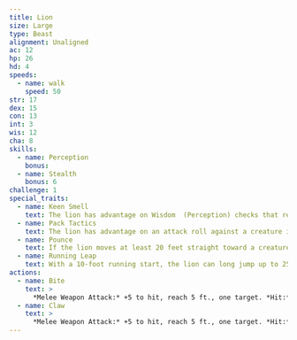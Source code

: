 ```yaml
---
title: Lion
size: Large
type: Beast
alignment: Unaligned
ac: 12
hp: 26
hd: 4
speeds:
  - name: walk
    speed: 50
str: 17
dex: 15
con: 13
int: 3
wis: 12
cha: 8
skills:
  - name: Perception
    bonus:
  - name: Stealth
    bonus: 6
challenge: 1
special_traits:
  - name: Keen Smell
    text: The lion has advantage on Wisdom  (Perception) checks that rely on smell.
  - name: Pack Tactics
    text: The lion has advantage on an attack roll against a creature if at least one of the lion's allies is within 5 feet of the creature and the ally isn't incapacitated.
  - name: Pounce
    text: If the lion moves at least 20 feet straight toward a creature and then hits it with a claw attack on the same turn, that target must succeed on a DC 13 Strength saving throw or be knocked prone. If the target is prone, the lion can make one bite attack against it as a bonus action.
  - name: Running Leap
    text: With a 10-foot running start, the lion can long jump up to 25 feet.
actions:
  - name: Bite
    text: >
      *Melee Weapon Attack:* +5 to hit, reach 5 ft., one target. *Hit:* 7 (1d8 + 3) piercing damage.
  - name: Claw
    text: >
      *Melee Weapon Attack:* +5 to hit, reach 5 ft., one target. *Hit:* 6 (1d6 + 3) slashing damage.
---
```

